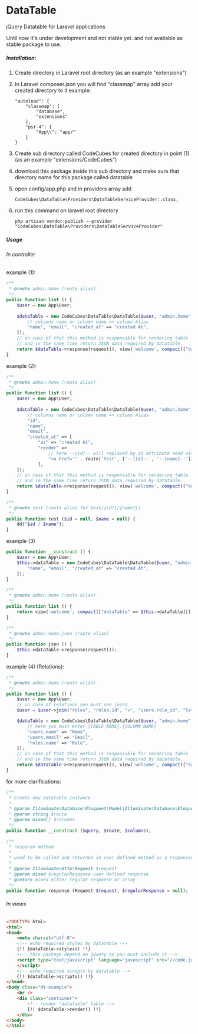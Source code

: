 # DataTable
jQuery Datatable for Laravel applications

Until now it's under development and not stable yet. and not avaliable as stable package to use.

##### Installation:
1. Create directory in Laravel root directory (as an example "extensions")
2. In Laravel composer.json you will find "classmap" array add your created directory to it example:

    ```
    "autoload": {
        "classmap": [
            "database",
            "extensions"
        ],
        "psr-4": {
            "App\\": "app/"
        }
    }
    ```
3. Create sub directory called CodeCubes for created directory in point (1) (as an example "extensions/CodeCubes")
4. download this package inside this sub directory and make sure that directory name for this package called datatable
5. open config/app.php and in providers array add 

    ```
    CodeCubes\DataTable\Providers\DataTableServiceProvider::class,
    ```
6. run this command on laravel root directory

    ```
    php artisan vendor:publish --provider "CodeCubes\DataTable\Providers\DataTableServiceProvider"
    ```
    
##### Usage

###### In controller

example (1):
```php
/**
 * @route admin.home (route alias)
 */
public function list () {
    $user = new App\User;
    
    $dataTable = new CodeCubes\DataTable\DataTable($user, "admin.home", [
        // columns name or column name => column Alias
        "name", "email", "created_at" => "created At", 
    ]);
    // in case of that this method is responsible for rendering table
    // and in the same time return JSON data required by datatable.
    return $dataTable->response(request(), view('welcome', compact(["dataTable"])));
}
```

example (2):
```php
/**
 * @route admin.home (route alias)
 */
public function list () {
    $user = new App\User;
    
    $dataTable = new CodeCubes\DataTable\DataTable($user, "admin.home", [
        // columns name or column name => column Alias
        "id",
        "name",
        "email", 
        "created_at" => [
            "as" => "created At", 
            "render" => 
                // here --[id]-- will replaced by id attribute send with each row ...
                "<a href='" . route('test', ['--[id]--', '--[name]--']) . "' >--[created_at]--</a>"
            ], 
    ]);
    // in case of that this method is responsible for rendering table
    // and in the same time return JSON data required by datatable.
    return $dataTable->response(request(), view('welcome', compact(["dataTable"])));
}

/**
 * @route test (route alias for test/{id?}/{name?})
 */
public function test ($id = null, $name = null) {
    dd("$id / $name");
}
```

example (3)
```php
public function __construct () {
    $user = new App\User;
	$this->dataTable = new CodeCubes\DataTable\DataTable($user, "admin.home.json", [
        "name", "email", "created_at" => "created At",
	]);
}

/**
 * @route admin.home (route alias)
 */
public function list () {
	return view('welcome', compact(["dataTable" => $this->dataTable]));
}

/**
 * @route admin.home.json (route alias)
 */
public function json () {
    $this->dataTable->response(request());
}
```
example (4) (Relations):
```php
/**
 * @route admin.home (route alias)
 */
public function list () {
    $user = new App\User;
    // in case of relations you must use joins
    $user = $user->join("roles", "roles.id", "=", "users.role_id", "left");

	$dataTable = new CodeCubes\DataTable\DataTable($user, "admin.home", [
	    // here you must enter {TABLE_NAME}.{COLUMN_NAME}
		"users.name" => "Name",
		"users.email" => "Email",
		"roles.name" => "Role",
    ]);
    // in case of that this method is responsible for rendering table
    // and in the same time return JSON data required by datatable.
    return $dataTable->response(request(), view('welcome', compact(["dataTable"])));
}
```

for more clarifications:
```php
/**
 * Create new DataTable instance
 *
 * @param Illuminate\Database\Eloquent\Model|Illuminate\Database\Eloquent\Builder $query
 * @param string $route
 * @param mixed[] $columns
 */
public function __construct ($query, $route, $columns);

/**
 * response method
 *
 * used to be called and returned in user defined method as a responser
 *
 * @param Illuminate\Http\Request $request
 * @param mixed $regularResponse user defined response
 * @return mixed either regular response or array
 */
public function response (Request $request, $regularResponse = null);
```

###### In views
```html
<!DOCTYPE html>
<html>
<head>
    <meta charset="utf-8">
    <!-- echo required styles by datatable -->
    {!! $dataTable->styles() !!}
    <!-- this package depend on jQuery so you must include it -->
    <script type="text/javascript" language="javascript" src="//code.jquery.com/jquery-1.12.4.js">
    </script>
    <!-- echo required scripts by datatable -->
    {!! $dataTable->scripts() !!}
</head>
<body class="dt-example">
    <br />
    <div class="container">
        <!-- render "datatable" table -->
        {!! $dataTable->render() !!}
    </div>
</body>
</html>
```